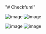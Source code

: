 "# Checkfumi" 

![image](https://github.com/ClementJosse/Checkfumi/assets/86595295/1052543f-7347-4cf6-becb-202e01e6a6a4) ![image](https://github.com/ClementJosse/Checkfumi/assets/86595295/f86f52a9-8745-4621-a457-7988f5b62d0c)

![image](https://github.com/ClementJosse/Checkfumi/assets/86595295/faa6f386-f08a-4db1-adf2-5b7de1bace74) ![image](https://github.com/ClementJosse/Checkfumi/assets/86595295/a4dd9aca-916c-4aec-98eb-cf52c16cb467)


